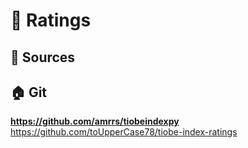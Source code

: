 # 📏 Ratings              

## 📃 Sources               

## 🏠 Git               
**https://github.com/amrrs/tiobeindexpy**                   
https://github.com/toUpperCase78/tiobe-index-ratings                




